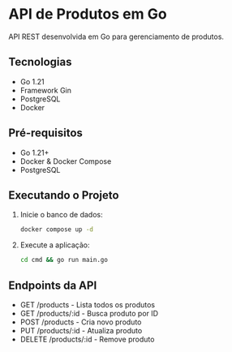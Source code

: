 # API de Produtos em Go

API REST desenvolvida em Go para gerenciamento de produtos.

## Tecnologias
- Go 1.21
- Framework Gin
- PostgreSQL
- Docker

## Pré-requisitos
- Go 1.21+
- Docker & Docker Compose
- PostgreSQL

## Executando o Projeto

1. Inicie o banco de dados:

   ```bash
   docker compose up -d

2. Execute a aplicação:

   ```bash
   cd cmd && go run main.go

## Endpoints da API
- GET /products - Lista todos os produtos
- GET /products/:id - Busca produto por ID
- POST /products - Cria novo produto
- PUT /products/:id - Atualiza produto
- DELETE /products/:id - Remove produto
